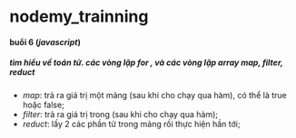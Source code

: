 # nodemy_trainning
#### buổi 6 (*javascript*)
##### tìm hiểu về toán tử. các vòng lặp **for** , và các vòng lặp array **map**, **filter**, **reduct**
- *map*: trả ra giá trị một mảng (sau khi cho chạy qua hàm), có thể là true hoặc false;
- *filter*: trả ra giá trị trong (sau khi cho chạy qua hàm);
- *reduct*: lấy 2 các phần tử trong mảng rồi thực hiện hần tới; 
